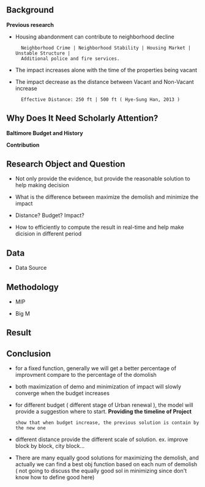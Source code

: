 ## Background

**Previous research**

- Housing abandonment can contribute to neighborhood decline 

        Neighborhood Crime | Neighborhood Stability | Housing Market | Unstable Structure | 
        Additional police and fire services.
        
- The impact increases alone with the time of the properties being vacant

- The impact decrease as the distance between Vacant and Non-Vacant increase

        Effective Distance: 250 ft | 500 ft ( Hye-Sung Han, 2013 )



## Why Does It Need Scholarly Attention?

**Baltimore Budget and History**

**Contribution**


## Research Object and Question

- Not only provide the evidence, but provide the reasonable solution to help making decision

- What is the difference between maximize the demolish and minimize the impact

- Distance? Budget? Impact?

- How to efficiently to compute the result in real-time and help make dicision in different period


## Data

- Data Source

## Methodology

- MIP

- Big M

## Result

## Conclusion

- for a fixed function, generally we will get a better percentage of improvment compare to the percentage of the domolish

- both maximization of demo and minimization of impact will slowly converge when the budget increases

- for different budget ( different stage of Urban renewal ), the model will provide a suggestion where to start. **Providing the timeline of Project**
      
      show that when budget increase, the previous solution is contain by the new one
      
- different distance provide the different scale of solution. ex. improve block by block, city block...

- There are many equally good solutions for maximizing the demolish, and actually we can find a best obj function based on each num of demolish
( not going to discuss the equally good sol in minimizing since don't know how to define good here)





